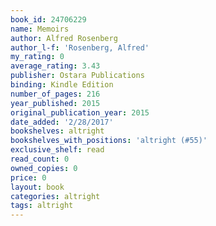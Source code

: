 ```yaml
---
book_id: 24706229
name: Memoirs
author: Alfred Rosenberg
author_l-f: 'Rosenberg, Alfred'
my_rating: 0
average_rating: 3.43
publisher: Ostara Publications
binding: Kindle Edition
number_of_pages: 216
year_published: 2015
original_publication_year: 2015
date_added: '2/28/2017'
bookshelves: altright
bookshelves_with_positions: 'altright (#55)'
exclusive_shelf: read
read_count: 0
owned_copies: 0
price: 0
layout: book
categories: altright
tags: altright
---
```

